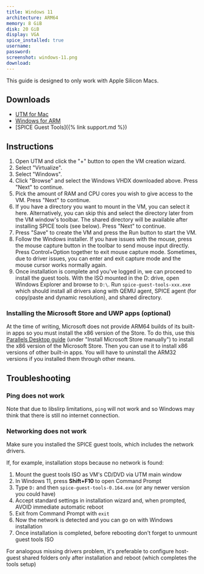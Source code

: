 ```yaml
---
title: Windows 11
architecture: ARM64
memory: 8 GiB
disk: 20 GiB
display: VGA
spice_installed: true
username:
password:
screenshot: windows-11.png
download: 
---
```


This guide is designed to only work with Apple Silicon Macs.

## Downloads

* [UTM for Mac](https://github.com/utmapp/UTM/releases)
* [Windows for ARM](https://www.microsoft.com/en-us/software-download/windowsinsiderpreviewARM64)
* [SPICE Guest Tools]({% link support.md %})

## Instructions

1. Open UTM and click the "+" button to open the VM creation wizard.
2. Select "Virtualize".
3. Select "Windows".
4. Click "Browse" and select the Windows VHDX downloaded above. Press "Next" to continue.
5. Pick the amount of RAM and CPU cores you wish to give access to the VM. Press "Next" to continue.
6. If you have a directory you want to mount in the VM, you can select it here. Alternatively, you can skip this and select the directory later from the VM window's toolbar. The shared directory will be available after installing SPICE tools (see below). Press "Next" to continue.
7. Press "Save" to create the VM and press the Run button to start the VM.
8. Follow the Windows installer. If you have issues with the mouse, press the mouse capture button in the toolbar to send mouse input directly. Press Control+Option together to exit mouse capture mode. Sometimes, due to driver issues, you can enter and exit capture mode and the mouse cursor works normally again.
9. Once installation is complete and you've logged in, we can proceed to install the guest tools. With the ISO mounted in the D: drive, open Windows Explorer and browse to `D:\`. Run `spice-guest-tools-xxx.exe` which should install all drivers along with QEMU agent, SPICE agent (for copy/paste and dynamic resolution), and shared directory.

### Installing the Microsoft Store and UWP apps (optional)

At the time of writing, Microsoft does not provide ARM64 builds of its built-in apps so you must install the x86 version of the Store. To do this, use this [Parallels Desktop guide](https://kb.parallels.com/en/128520#section2) (under "Install Microsoft Store manually") to install the x86 version of the Microsoft Store. Then you can use it to install x86 versions of other built-in apps. You will have to uninstall the ARM32 versions if you installed them through other means.

## Troubleshooting

### Ping does not work

Note that due to libslirp limitations, `ping` will not work and so Windows may think that there is still no internet connection.

### Networking does not work

Make sure you installed the SPICE guest tools, which includes the network drivers.

If, for example, installation stops because no network is found:

1. Mount the guest tools ISO as VM's CD/DVD via UTM main window
2. In Windows 11, press **Shift+F10** to open Command Prompt
3. Type `D:` and then `spice-guest-tools-0.164.exe` (or any newer version you could have)
4. Accept standard settings in installation wizard and, when prompted, AVOID immediate automatic reboot
5. Exit from Command Prompt with `exit`
6. Now the network is detected and you can go on with Windows installation
7. Once installation is completed, before rebooting don't forget to unmount guest tools ISO

For analogous missing drivers problem, it's preferable to configure host-guest shared folders only after installation and reboot (which completes the tools setup)
